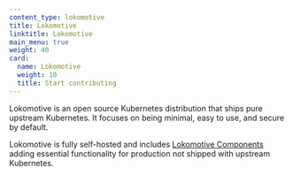 ```yaml
---
content_type: lokomotive
title: Lokomotive
linktitle: Lokomotive
main_menu: true
weight: 40
card:
  name: Lokomotive
  weight: 10
  title: Start contributing
---
```


Lokomotive is an open source Kubernetes distribution that ships pure upstream
Kubernetes.
It focuses on being minimal, easy to use, and secure by default.

Lokomotive is fully self-hosted and includes [Lokomotive
Components](./concepts/components.md) adding essential functionality for production
not shipped with upstream Kubernetes.

